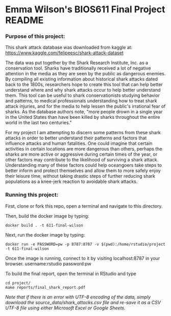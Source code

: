 # Emma Wilson's BIOS611 Final Project README

### Purpose of this project:
This shark attack database was downloaded from kaggle at: https://www.kaggle.com/felipeesc/shark-attack-dataset

The data was put together by the Shark Research Institute, Inc. as a conservation tool. Sharks have traditionally received a lot of negative attention in the media as they are seen by the public as dangerous enemies. By compiling all existing information about historical shark attacks dated back to the 1800s, researchers hope to create this tool that can help better understand where and why shark attacks occur to help better understand them. This tool can be useful to shark conservationists studying behavior and patterns, to medical professionals understanding how to treat shark attack injuries, and for the media to help lessen the public's irrational fear of sharks. As the database authors note, "more people drown in a single year in the United States than have been killed by sharks throughout the entire world in the last two centuries."

For my project I am attempting to discern some patterns from these shark attacks in order to better understand their patterns and factors that influence attacks and human fatalities. One could imagine that certain activities in certain locations are more dangerous than others, perhaps the sharks are more active or aggressive during certain times of the year, or other factors may contribute to the likelihood of surviving a shark attack. Understanding many of these factors could help oceangoers take steps to better inform and protect themselves and allow them to more safely enjoy their leisure time, without taking drastic steps of further reducing shark populations as a knee-jerk reaction to avoidable shark attacks.

### Running this project:

First, clone or fork this repo, open a terminal and navigate to this directory. 

Then, build the docker image by typing:
```
docker build . -t 611-final-wilson
```

Next, run the docker image by typing:

```
docker run -e PASSWORD=pw -p 8787:8787 -v $(pwd):/home/rstudio/project -t 611-final-wilson
```

Once the image is running, connect to it by visiting
localhost:8787 in your browser. 
username:rstudio password:pw

To build the final report, open the terminal in RStudio and type

```
cd project/
make reports/final_shark_report.pdf
```

*Note that if there is an error with UTF-8 encoding of the data, simply download the source_data/shark_attacks.csv file and re-save it as a CSV UTF-8 file using either Microsoft Excel or Google Sheets.*
